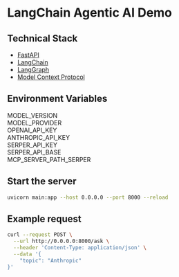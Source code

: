 # LangChain Agentic AI Demo

## Technical Stack
- [FastAPI](https://fastapi.tiangolo.com/)
- [LangChain](https://www.langchain.com/)
- [LangGraph](https://www.langchain.com/langgraph)
- [Model Context Protocol](https://modelcontextprotocol.io/introduction)

## Environment Variables
MODEL_VERSION<br>
MODEL_PROVIDER<br>
OPENAI_API_KEY<br>
ANTHROPIC_API_KEY<br>
SERPER_API_KEY<br>
SERPER_API_BASE<br>
MCP_SERVER_PATH_SERPER

## Start the server
```bash
uvicorn main:app --host 0.0.0.0 --port 8000 --reload
```

## Example request
```bash
curl --request POST \
  --url http://0.0.0.0:8000/ask \
  --header 'Content-Type: application/json' \
  --data '{
	"topic": "Anthropic"
}'
```
